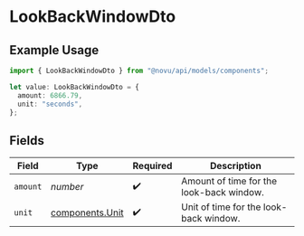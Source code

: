 # LookBackWindowDto

## Example Usage

```typescript
import { LookBackWindowDto } from "@novu/api/models/components";

let value: LookBackWindowDto = {
  amount: 6866.79,
  unit: "seconds",
};
```

## Fields

| Field                                              | Type                                               | Required                                           | Description                                        |
| -------------------------------------------------- | -------------------------------------------------- | -------------------------------------------------- | -------------------------------------------------- |
| `amount`                                           | *number*                                           | :heavy_check_mark:                                 | Amount of time for the look-back window.           |
| `unit`                                             | [components.Unit](../../models/components/unit.md) | :heavy_check_mark:                                 | Unit of time for the look-back window.             |